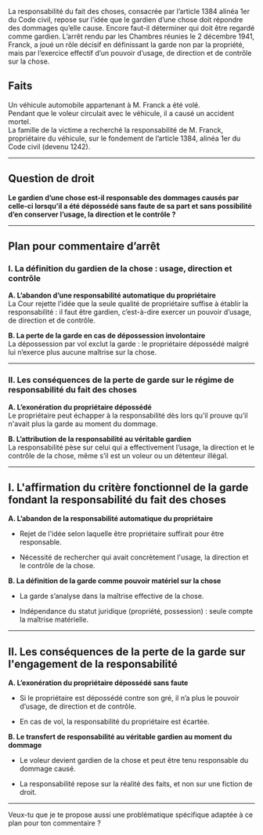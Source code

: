 La responsabilité du fait des choses, consacrée par l’article 1384 alinéa 1er du Code civil, repose sur l’idée que le gardien d’une chose doit répondre des dommages qu’elle cause. Encore faut-il déterminer qui doit être regardé comme gardien. L’arrêt rendu par les Chambres réunies le 2 décembre 1941, Franck, a joué un rôle décisif en définissant la garde non par la propriété, mais par l’exercice effectif d’un pouvoir d’usage, de direction et de contrôle sur la chose.

## **Faits**

Un véhicule automobile appartenant à M. Franck a été volé.  
Pendant que le voleur circulait avec le véhicule, il a causé un accident mortel.  
La famille de la victime a recherché la responsabilité de M. Franck, propriétaire du véhicule, sur le fondement de l’article 1384, alinéa 1er du Code civil (devenu 1242).

---

## **Question de droit**

**Le gardien d’une chose est-il responsable des dommages causés par celle-ci lorsqu’il a été dépossédé sans faute de sa part et sans possibilité d’en conserver l’usage, la direction et le contrôle ?**

---

## **Plan pour commentaire d’arrêt**

### **I. La définition du gardien de la chose : usage, direction et contrôle**

**A. L’abandon d’une responsabilité automatique du propriétaire**  
La Cour rejette l’idée que la seule qualité de propriétaire suffise à établir la responsabilité : il faut être gardien, c’est-à-dire exercer un pouvoir d’usage, de direction et de contrôle.

**B. La perte de la garde en cas de dépossession involontaire**  
La dépossession par vol exclut la garde : le propriétaire dépossédé malgré lui n’exerce plus aucune maîtrise sur la chose.

---

### **II. Les conséquences de la perte de garde sur le régime de responsabilité du fait des choses**

**A. L’exonération du propriétaire dépossédé**  
Le propriétaire peut échapper à la responsabilité dès lors qu’il prouve qu’il n'avait plus la garde au moment du dommage.

**B. L’attribution de la responsabilité au véritable gardien**  
La responsabilité pèse sur celui qui a effectivement l’usage, la direction et le contrôle de la chose, même s’il est un voleur ou un détenteur illégal.

---

## **I. L'affirmation du critère fonctionnel de la garde fondant la responsabilité du fait des choses**

**A. L’abandon de la responsabilité automatique du propriétaire**

- Rejet de l'idée selon laquelle être propriétaire suffirait pour être responsable.
    
- Nécessité de rechercher qui avait concrètement l'usage, la direction et le contrôle de la chose.
    

**B. La définition de la garde comme pouvoir matériel sur la chose**

- La garde s’analyse dans la maîtrise effective de la chose.
    
- Indépendance du statut juridique (propriété, possession) : seule compte la maîtrise matérielle.
    

---

## **II. Les conséquences de la perte de la garde sur l'engagement de la responsabilité**

**A. L’exonération du propriétaire dépossédé sans faute**

- Si le propriétaire est dépossédé contre son gré, il n’a plus le pouvoir d’usage, de direction et de contrôle.
    
- En cas de vol, la responsabilité du propriétaire est écartée.
    

**B. Le transfert de responsabilité au véritable gardien au moment du dommage**

- Le voleur devient gardien de la chose et peut être tenu responsable du dommage causé.
    
- La responsabilité repose sur la réalité des faits, et non sur une fiction de droit.
    

---

Veux-tu que je te propose aussi une problématique spécifique adaptée à ce plan pour ton commentaire ?